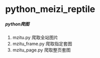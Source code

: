 # python_meizi_reptile

##### python爬图

1. mzitu.py 爬取全站图片
2. mzitu_frame.py 爬取指定套图
3. mzitu_page.py 爬取整页套图

